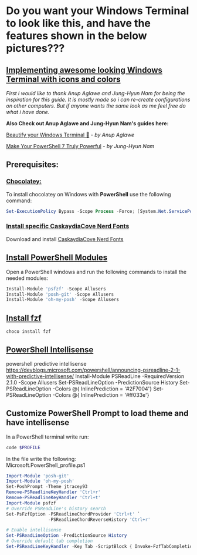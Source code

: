 # Do you want your Windows Terminal to look like this, and have the features shown in the below pictures???


## <ins>Implementing awesome looking Windows Terminal with icons and colors</ins>

*First i would like to thank Anup Aglawe and Jung-Hyun Nam for being the inspiration for this guide. It is mostly made so i can re-create configurations on other computers. But if anyone wants the same look as me feel free do what i have done.*

**Also Check out Anup Aglawe and Jung-Hyun Nam's guides here:**

[Beautify your Windows Terminal 🦄](https://dev.to/anupa/beautify-your-windows-terminal-1la8) - *by Anup Aglawe*

[Make Your PowerShell 7 Truly Powerful](https://medium.com/rkttu/make-your-powershell-7-truly-powerful-eb56b3fbe37f) - *by Jung-Hyun Nam*

## Prerequisites:

### <ins>Chocolatey:</ins>
To install chocolatey on Windows with **PowerShell** use the following command:
```powershell
Set-ExecutionPolicy Bypass -Scope Process -Force; [System.Net.ServicePointManager]::SecurityProtocol = [System.Net.ServicePointManager]::SecurityProtocol -bor 3072; iex ((New-Object System.Net.WebClient).DownloadString('https://chocolatey.org/install.ps1'))
```
### <ins>Install specific CaskaydiaCove Nerd Fonts</ins>
Download and install [CaskaydiaCove Nerd Fonts](https://github.com/ryanoasis/nerd-fonts/blob/master/patched-fonts/CascadiaCode/Regular/complete/Caskaydia%20Cove%20Regular%20Nerd%20Font%20Complete.otf)


## <ins>Install PowerShell Modules</ins>
Open a PowerShell windows and run the following commands to install the needed modules:
```powershell
Install-Module 'psfzf' -Scope Allusers
Install-Module 'posh-git' -Scope Allusers
Install-Module 'oh-my-posh' -Scope Allusers
```

## <ins>Install fzf </ins>

```
choco install fzf
```

## <u>PowerShell Intellisense </u>
powershell predictive intellisense
https://devblogs.microsoft.com/powershell/announcing-psreadline-2-1-with-predictive-intellisense/
Install-Module PSReadLine -RequiredVersion 2.1.0 -Scope Allusers
Set-PSReadLineOption -PredictionSource History
Set-PSReadLineOption -Colors @{ InlinePrediction = '#2F7004'}
Set-PSReadLineOption -Colors @{ InlinePrediction = '#ff033e'}




## Customize PowerShell Prompt to load theme and have intellisense
In a PowerShell terminal write run:
```powershell
code $PROFILE
```

In the file write the following: <br>
Microsoft.PowerShell_profile.ps1
```powershell
Import-Module 'posh-git'
Import-Module 'oh-my-posh'
Set-PoshPrompt -Theme jtracey93
Remove-PSReadlineKeyHandler 'Ctrl+r'
Remove-PSReadlineKeyHandler 'Ctrl+t'
Import-Module psfzf
# Override PSReadLine's history search
Set-PsFzfOption -PSReadlineChordProvider 'Ctrl+t' `
                -PSReadlineChordReverseHistory 'Ctrl+r'

# Enable intellisense
Set-PSReadLineOption -PredictionSource History
# Override default tab completion
Set-PSReadLineKeyHandler -Key Tab -ScriptBlock { Invoke-FzfTabCompletion }
```

